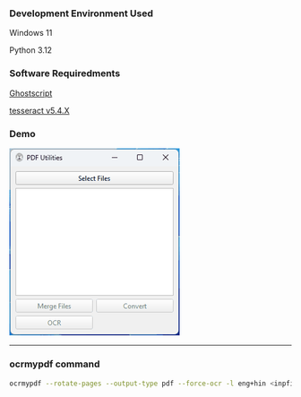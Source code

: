 ### Development Environment Used

Windows 11

Python 3.12

### Software Requiredments

[Ghostscript](https://ghostscript.com/releases/gsdnld.html)

[tesseract v5.4.X](https://github.com/UB-Mannheim/tesseract/releases/download/v5.4.0.20240606/tesseract-ocr-w64-setup-5.4.0.20240606.exe)

### Demo

![](./demo.gif)


---

### ocrmypdf command

```bash
ocrmypdf --rotate-pages --output-type pdf --force-ocr -l eng+hin <inpfile_name> <outfile_name>
```
